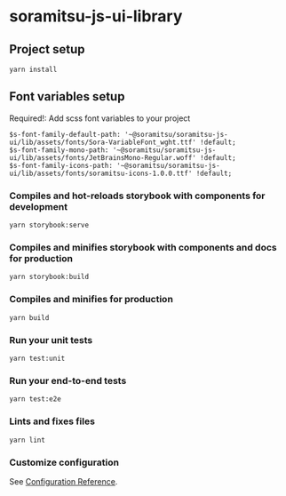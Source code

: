 # soramitsu-js-ui-library

## Project setup
```
yarn install
```

## Font variables setup
Required!: Add scss font variables to your project

```
$s-font-family-default-path: '~@soramitsu/soramitsu-js-ui/lib/assets/fonts/Sora-VariableFont_wght.ttf' !default;
$s-font-family-mono-path: '~@soramitsu/soramitsu-js-ui/lib/assets/fonts/JetBrainsMono-Regular.woff' !default;
$s-font-family-icons-path: '~@soramitsu/soramitsu-js-ui/lib/assets/fonts/soramitsu-icons-1.0.0.ttf' !default;
```

### Compiles and hot-reloads storybook with components for development
```
yarn storybook:serve
```

### Compiles and minifies storybook with components and docs for production
```
yarn storybook:build
```

### Compiles and minifies for production
```
yarn build
```

### Run your unit tests
```
yarn test:unit
```

### Run your end-to-end tests
```
yarn test:e2e
```

### Lints and fixes files
```
yarn lint
```

### Customize configuration
See [Configuration Reference](https://cli.vuejs.org/config/).
